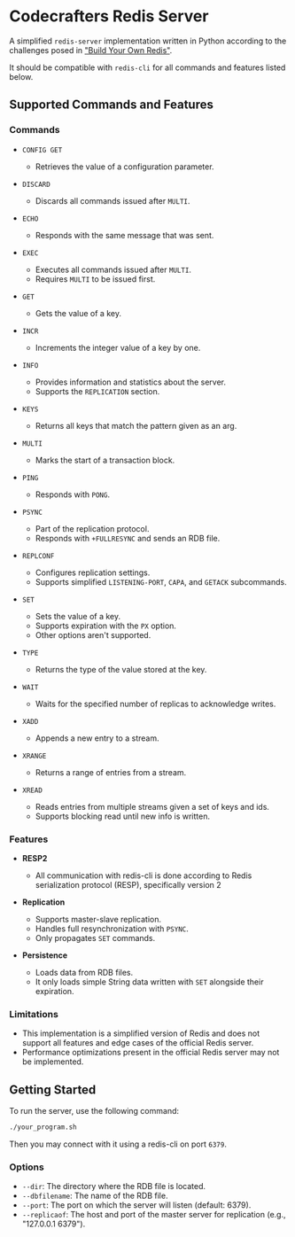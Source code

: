 # Codecrafters Redis Server

A simplified `redis-server` implementation written in Python according to the challenges posed in ["Build Your Own Redis"](https://codecrafters.io/challenges/redis).

It should be compatible with `redis-cli` for all commands and features listed below.

## Supported Commands and Features

### Commands

- `CONFIG GET`
  - Retrieves the value of a configuration parameter.

- `DISCARD`
  - Discards all commands issued after `MULTI`.

- `ECHO`
  - Responds with the same message that was sent.

- `EXEC`
  - Executes all commands issued after `MULTI`.
  - Requires `MULTI` to be issued first.

- `GET`
  - Gets the value of a key.

- `INCR`
  - Increments the integer value of a key by one.

- `INFO`
  - Provides information and statistics about the server.
  - Supports the `REPLICATION` section.

- `KEYS`
  - Returns all keys that match the pattern given as an arg.

- `MULTI`
  - Marks the start of a transaction block.

- `PING`
  - Responds with `PONG`.

- `PSYNC`
  - Part of the replication protocol.
  - Responds with `+FULLRESYNC` and sends an RDB file.

- `REPLCONF`
  - Configures replication settings.
  - Supports simplified `LISTENING-PORT`, `CAPA`, and `GETACK` subcommands.

- `SET`
  - Sets the value of a key.
  - Supports expiration with the `PX` option.
  - Other options aren't supported.

- `TYPE`
  - Returns the type of the value stored at the key.

- `WAIT`
  - Waits for the specified number of replicas to acknowledge writes.

- `XADD`
  - Appends a new entry to a stream.

- `XRANGE`
  - Returns a range of entries from a stream.

- `XREAD`
  - Reads entries from multiple streams given a set of keys and ids.
  - Supports blocking read until new info is written.

### Features

- **RESP2**
  - All communication with redis-cli is done according to Redis serialization protocol (RESP), specifically version 2

- **Replication**
  - Supports master-slave replication.
  - Handles full resynchronization with `PSYNC`.
  - Only propagates `SET` commands.

- **Persistence**
  - Loads data from RDB files.
  - It only loads simple String data written with `SET` alongside their expiration.

### Limitations

- This implementation is a simplified version of Redis and does not support all features and edge cases of the official Redis server.
- Performance optimizations present in the official Redis server may not be implemented.

## Getting Started

To run the server, use the following command:

```sh
./your_program.sh
```

Then you may connect with it using a redis-cli on port `6379`.

### Options
  - `--dir`: The directory where the RDB file is located.
  - `--dbfilename`: The name of the RDB file.
  - `--port`: The port on which the server will listen (default: 6379).
  - `--replicaof`: The host and port of the master server for replication (e.g., "127.0.0.1 6379").
